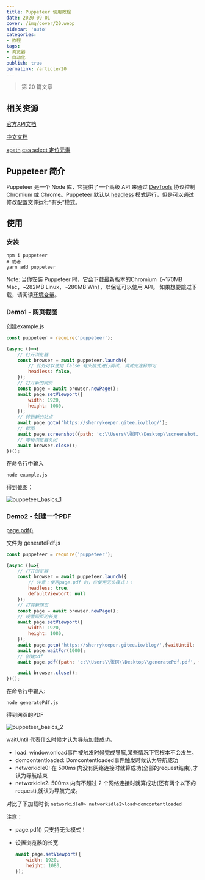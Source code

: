 ```yaml
---
title: Puppeteer 使用教程
date: 2020-09-01
cover: /img/cover/20.webp
sidebar: 'auto'
categories:
- 教程
tags:
- 浏览器
- 自动化
publish: true
permalink: /article/20
---
```


> 第 20 篇文章
<!-- more -->

## 相关资源
[官方API文档](https://github.com/puppeteer/puppeteer/blob/main/docs/api.md)

[中文文档](https://zhaoqize.github.io/puppeteer-api-zh_CN/#/)

[xpath,css select 定位元素](https://www.cnblogs.com/liushuxian/p/11390380.html)

## Puppeteer 简介

Puppeteer 是一个 Node 库，它提供了一个高级 API 来通过 [DevTools](https://chromedevtools.github.io/devtools-protocol/) 协议控制 Chromium 或 Chrome。Puppeteer 默认以 [headless](https://developers.google.com/web/updates/2017/04/headless-chrome) 模式运行，但是可以通过修改配置文件运行“有头”模式。

## 使用

### 安装

```shell
npm i puppeteer
# 或者
yarn add puppeteer
```

Note: 当你安装 Puppeteer 时，它会下载最新版本的Chromium（~170MB Mac，~282MB Linux，~280MB Win），以保证可以使用 API。 如果想要跳过下载，请阅读[环境变量](https://github.com/GoogleChrome/puppeteer/blob/v1.10.0/docs/api.md#environment-variables)。

### Demo1  - 网页截图

创建example.js

```js
const puppeteer = require('puppeteer');

(async ()=>{
    // 打开浏览器
    const browser = await puppeteer.launch({
        // 此处可以使用 false 有头模式进行调试, 调试完注释即可
        headless: false,
    });
    // 打开新的网页
    const page = await browser.newPage();
    await page.setViewport({
        width: 1920,
        height: 1080,
    });
    // 转到新的站点
    await page.goto('https://sherrykeeper.gitee.io/blog/');
    // 截图
    await page.screenshot({path: 'c:\\Users\\张珂\\Desktop\\screenshot.png'});
    // 等待浏览器关闭
    await browser.close();
})();
```

在命令行中输入

``` shell
node example.js
```

得到截图：

![puppeteer_basics_1](/img/2020/puppeteer_basics_1.png)



### Demo2 - 创建一个PDF

[page.pdf()](https://github.com/puppeteer/puppeteer/blob/v1.10.0/docs/api.md#pagepdfoptions)

文件为 generatePdf.js

```js
const puppeteer = require('puppeteer');

(async ()=>{
    // 打开浏览器
    const browser = await puppeteer.launch({
        // 注意：使用page.pdf 时，应使用无头模式！！
        headless: true,
        defaultViewport: null
    });
    // 打开新网页
    const page = await browser.newPage();
    // 设置网页的长宽
    await page.setViewport({
        width: 1920,
        height: 1080,
    });
    await page.goto('https://sherrykeeper.gitee.io/blog/',{waitUntil: 'networkidle2'});
    await page.waitFor(1000);
    // 创建pdf
    await page.pdf({path: 'c:\\Users\\张珂\\Desktop\\generatePdf.pdf', width:'1920px', height:'1080px', printBackground:true});

    await browser.close();
})();
```

在命令行中输入:

```shell
node generatePdf.js 
```

得到网页的PDF

![puppeteer_basics_2](/img/2020/puppeteer_basics_2.png)



waitUntil 代表什么时候才认为导航加载成功。

- load: window.onload事件被触发时候完成导航,某些情况下它根本不会发生。
- domcontentloaded: Domcontentloaded事件触发时候认为导航成功
- networkidle0: 在 500ms 内没有网络连接时就算成功(全部的request结束),才认为导航结束
- networkidle2: 500ms 内有不超过 2 个网络连接时就算成功(还有两个以下的request),就认为导航完成。

对比了下加载时长 `networkidle0> networkidle2>load>domcontentloaded`



注意：

- page.pdf() 只支持无头模式！

- 设置浏览器的长宽

  ```js
  await page.setViewport({
      width: 1920,
      height: 1080,
  });
  ```



